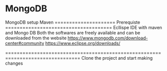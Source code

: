 # MongoDB
MongoDB setup Maven
===================== Prerequiste =====================================
 Ecllispe IDE with maven and Mongo DB
Both the softwares are freely available and can be downloaded from the website 
https://www.mongodb.com/download-center#community 
https://www.eclipse.org/downloads/


================================================================================
Clone the project and start making changes 
